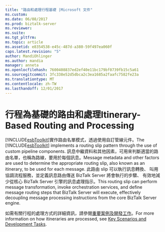 ```yaml
---
title: "路由和處理行程基礎 |Microsoft 文件"
ms.custom: 
ms.date: 06/08/2017
ms.prod: biztalk-server
ms.reviewer: 
ms.suite: 
ms.tgt_pltfrm: 
ms.topic: article
ms.assetid: e8354538-e45c-487d-a380-59f497ea060f
caps.latest.revision: "5"
author: MandiOhlinger
ms.author: mandia
manager: anneta
ms.openlocfilehash: 7600408837ed2ef40e11bc179bf0739fb15c5a61
ms.sourcegitcommit: 3fc338e52d5dbca2c3ea1685a2faafc7582fe23a
ms.translationtype: MT
ms.contentlocale: zh-TW
ms.lasthandoff: 12/01/2017
---
```

# <a name="itinerary-based-routing-and-processing"></a><span data-ttu-id="24661-102">行程為基礎的路由和處理</span><span class="sxs-lookup"><span data-stu-id="24661-102">Itinerary-Based Routing and Processing</span></span>
<span data-ttu-id="24661-103">[!INCLUDE[esbToolkit](../includes/esbtoolkit-md.md)]實作路由名單模式，透過使用自訂管線元件。</span><span class="sxs-lookup"><span data-stu-id="24661-103">The [!INCLUDE[esbToolkit](../includes/esbtoolkit-md.md)] implements a routing slip pattern through the use of custom pipeline components.</span></span> <span data-ttu-id="24661-104">訊息中繼資料和其他因素，可用來判斷適當的路由名單，也稱為路線，要用於每個訊息。</span><span class="sxs-lookup"><span data-stu-id="24661-104">Message metadata and other factors are used to determine the appropriate routing slip, also known as an itinerary, to be used for each message.</span></span> <span data-ttu-id="24661-105">此路由 slip 可以執行訊息轉換、 叫用協調流程服務，並定義訊息路由傳送 BizTalk Server 將會執行的步驟、 有效地減少從核心 BizTalk Server 引擎的訊息處理指示。</span><span class="sxs-lookup"><span data-stu-id="24661-105">This routing slip can perform message transformation, invoke orchestration services, and define message routing steps that BizTalk Server will execute, effectively decoupling message processing instructions from the core BizTalk Server engine.</span></span>  
  
 <span data-ttu-id="24661-106">如需有關行程的處理方式的詳細資訊，請參閱[重要案例及開發工作](../esb-toolkit/key-scenarios-and-development-tasks.md)。</span><span class="sxs-lookup"><span data-stu-id="24661-106">For more information on how itineraries are processed, see [Key Scenarios and Development Tasks](../esb-toolkit/key-scenarios-and-development-tasks.md).</span></span>